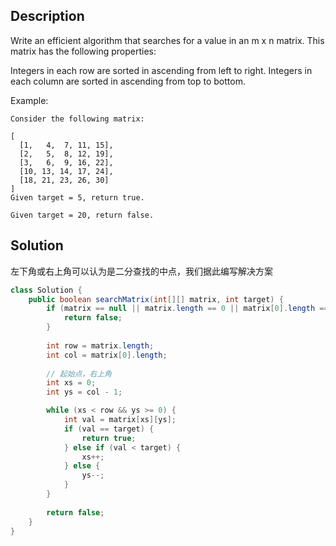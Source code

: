 ## Description

Write an efficient algorithm that searches for a value in an m x n matrix. This matrix has the following properties:

Integers in each row are sorted in ascending from left to right.
Integers in each column are sorted in ascending from top to bottom.

Example:
```
Consider the following matrix:

[
  [1,   4,  7, 11, 15],
  [2,   5,  8, 12, 19],
  [3,   6,  9, 16, 22],
  [10, 13, 14, 17, 24],
  [18, 21, 23, 26, 30]
]
Given target = 5, return true.

Given target = 20, return false.
```

## Solution

左下角或右上角可以认为是二分查找的中点，我们据此编写解决方案

```java
class Solution {
    public boolean searchMatrix(int[][] matrix, int target) {
        if (matrix == null || matrix.length == 0 || matrix[0].length == 0) {
            return false;
        }
        
        int row = matrix.length;
        int col = matrix[0].length;
        
        // 起始点，右上角
        int xs = 0;
        int ys = col - 1;

        while (xs < row && ys >= 0) {
            int val = matrix[xs][ys];
            if (val == target) {
                return true;
            } else if (val < target) {
                xs++;
            } else {
                ys--;
            }
        }
        
        return false;
    }
}
```
